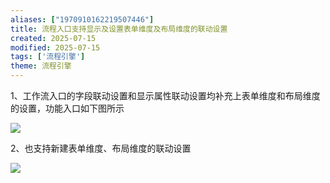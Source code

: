 ```yaml
---
aliases: ["1970910162219507446"]
title: 流程入口支持显示及设置表单维度及布局维度的联动设置
created: 2025-07-15
modified: 2025-07-15
tags: ['流程引擎']
theme: 流程引擎
---
```


1、工作流入口的字段联动设置和显示属性联动设置均补充上表单维度和布局维度的设置，功能入口如下图所示

![](https://myhelpdoc.oss-cn-heyuan.aliyuncs.com/mdimages/da2e5cd751e8334f8978379b987f7893.jpg)

2、也支持新建表单维度、布局维度的联动设置

![](https://myhelpdoc.oss-cn-heyuan.aliyuncs.com/mdimages/6a6af89401b9230e9841dafe94484792.jpg)

